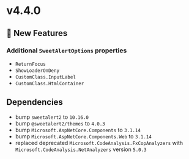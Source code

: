 ﻿# v4.4.0

## 🎉 New Features

### Additional `SweetAlertOptions` properties

- `ReturnFocus`
- `ShowLoaderOnDeny`
- `CustomClass.InputLabel`
- `CustomClass.HtmlContainer`

## Dependencies

- bump `sweetalert2` to `10.16.0`
- bump `@sweetalert2/themes` to `4.0.3`
- bump `Microsoft.AspNetCore.Components` to `3.1.14`
- bump `Microsoft.AspNetCore.Components.Web` to `3.1.14`
- replaced deprecated `Microsoft.CodeAnalysis.FxCopAnalyzers` with `Microsoft.CodeAnalysis.NetAnalyzers` version `5.0.3`


